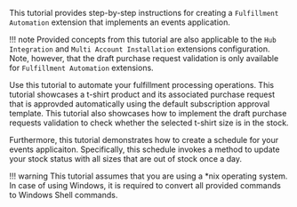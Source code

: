 This tutorial provides step-by-step instructions for creating a `Fulfillment Automation` extension that implements an events application.

!!! note
    Provided concepts from this tutorial are also applicable to the `Hub Integration` and `Multi Account Installation` extensions configuration. Note, however, that the draft purchase request validation is only available for `Fulfillment Automation` extensions.


Use this tutorial to automate your fulfillment processing operations. This tutorial showcases a t-shirt product and its associated purchase request that is approvded automatically using the default subscription approval template.
This tutorial also showcases how to implement the draft purchase requests validation to check whether the selected t-shirt size is in the stock.

Furthermore, this tutorial demonstrates how to create a schedule for your events applicaiton. Specifically, this schedule invokes a method to update your stock status with all sizes that are out of stock once a day.

!!! warning
    This tutorial assumes that you are using a *nix operating system. In case of using Windows, it is required to convert all provided commands to Windows Shell commands.

